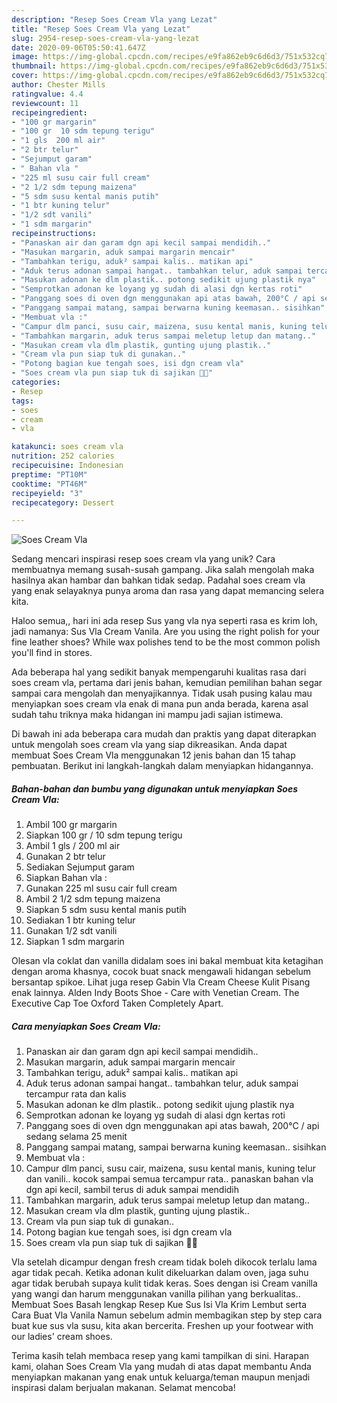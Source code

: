 ```yaml
---
description: "Resep Soes Cream Vla yang Lezat"
title: "Resep Soes Cream Vla yang Lezat"
slug: 2954-resep-soes-cream-vla-yang-lezat
date: 2020-09-06T05:50:41.647Z
image: https://img-global.cpcdn.com/recipes/e9fa862eb9c6d6d3/751x532cq70/soes-cream-vla-foto-resep-utama.jpg
thumbnail: https://img-global.cpcdn.com/recipes/e9fa862eb9c6d6d3/751x532cq70/soes-cream-vla-foto-resep-utama.jpg
cover: https://img-global.cpcdn.com/recipes/e9fa862eb9c6d6d3/751x532cq70/soes-cream-vla-foto-resep-utama.jpg
author: Chester Mills
ratingvalue: 4.4
reviewcount: 11
recipeingredient:
- "100 gr margarin"
- "100 gr  10 sdm tepung terigu"
- "1 gls  200 ml air"
- "2 btr telur"
- "Sejumput garam"
- " Bahan vla "
- "225 ml susu cair full cream"
- "2 1/2 sdm tepung maizena"
- "5 sdm susu kental manis putih"
- "1 btr kuning telur"
- "1/2 sdt vanili"
- "1 sdm margarin"
recipeinstructions:
- "Panaskan air dan garam dgn api kecil sampai mendidih.."
- "Masukan margarin, aduk sampai margarin mencair"
- "Tambahkan terigu, aduk² sampai kalis.. matikan api"
- "Aduk terus adonan sampai hangat.. tambahkan telur, aduk sampai tercampur rata dan kalis"
- "Masukan adonan ke dlm plastik.. potong sedikit ujung plastik nya"
- "Semprotkan adonan ke loyang yg sudah di alasi dgn kertas roti"
- "Panggang soes di oven dgn menggunakan api atas bawah, 200°C / api sedang selama 25 menit"
- "Panggang sampai matang, sampai berwarna kuning keemasan.. sisihkan"
- "Membuat vla :"
- "Campur dlm panci, susu cair, maizena, susu kental manis, kuning telur dan vanili.. kocok sampai semua tercampur rata.. panaskan bahan vla dgn api kecil, sambil terus di aduk sampai mendidih"
- "Tambahkan margarin, aduk terus sampai meletup letup dan matang.."
- "Masukan cream vla dlm plastik, gunting ujung plastik.."
- "Cream vla pun siap tuk di gunakan.."
- "Potong bagian kue tengah soes, isi dgn cream vla"
- "Soes cream vla pun siap tuk di sajikan 🤗😋"
categories:
- Resep
tags:
- soes
- cream
- vla

katakunci: soes cream vla 
nutrition: 252 calories
recipecuisine: Indonesian
preptime: "PT10M"
cooktime: "PT46M"
recipeyield: "3"
recipecategory: Dessert

---
```



![Soes Cream Vla](https://img-global.cpcdn.com/recipes/e9fa862eb9c6d6d3/751x532cq70/soes-cream-vla-foto-resep-utama.jpg)

Sedang mencari inspirasi resep soes cream vla yang unik? Cara membuatnya memang susah-susah gampang. Jika salah mengolah maka hasilnya akan hambar dan bahkan tidak sedap. Padahal soes cream vla yang enak selayaknya punya aroma dan rasa yang dapat memancing selera kita.

Haloo semua,, hari ini ada resep Sus yang vla nya seperti rasa es krim loh, jadi namanya: Sus Vla Cream Vanila. Are you using the right polish for your fine leather shoes? While wax polishes tend to be the most common polish you&#39;ll find in stores.

Ada beberapa hal yang sedikit banyak mempengaruhi kualitas rasa dari soes cream vla, pertama dari jenis bahan, kemudian pemilihan bahan segar sampai cara mengolah dan menyajikannya. Tidak usah pusing kalau mau menyiapkan soes cream vla enak di mana pun anda berada, karena asal sudah tahu triknya maka hidangan ini mampu jadi sajian istimewa.


Di bawah ini ada beberapa cara mudah dan praktis yang dapat diterapkan untuk mengolah soes cream vla yang siap dikreasikan. Anda dapat membuat Soes Cream Vla menggunakan 12 jenis bahan dan 15 tahap pembuatan. Berikut ini langkah-langkah dalam menyiapkan hidangannya.

<!--inarticleads1-->

##### Bahan-bahan dan bumbu yang digunakan untuk menyiapkan Soes Cream Vla:

1. Ambil 100 gr margarin
1. Siapkan 100 gr / 10 sdm tepung terigu
1. Ambil 1 gls / 200 ml air
1. Gunakan 2 btr telur
1. Sediakan Sejumput garam
1. Siapkan  Bahan vla :
1. Gunakan 225 ml susu cair full cream
1. Ambil 2 1/2 sdm tepung maizena
1. Siapkan 5 sdm susu kental manis putih
1. Sediakan 1 btr kuning telur
1. Gunakan 1/2 sdt vanili
1. Siapkan 1 sdm margarin


Olesan vla coklat dan vanilla didalam soes ini bakal membuat kita ketagihan dengan aroma khasnya, cocok buat snack mengawali hidangan sebelum bersantap spikoe. Lihat juga resep Gabin Vla Cream Cheese Kulit Pisang enak lainnya. Alden Indy Boots Shoe - Care with Venetian Cream. The Executive Cap Toe Oxford Taken Completely Apart. 

<!--inarticleads2-->

##### Cara menyiapkan Soes Cream Vla:

1. Panaskan air dan garam dgn api kecil sampai mendidih..
1. Masukan margarin, aduk sampai margarin mencair
1. Tambahkan terigu, aduk² sampai kalis.. matikan api
1. Aduk terus adonan sampai hangat.. tambahkan telur, aduk sampai tercampur rata dan kalis
1. Masukan adonan ke dlm plastik.. potong sedikit ujung plastik nya
1. Semprotkan adonan ke loyang yg sudah di alasi dgn kertas roti
1. Panggang soes di oven dgn menggunakan api atas bawah, 200°C / api sedang selama 25 menit
1. Panggang sampai matang, sampai berwarna kuning keemasan.. sisihkan
1. Membuat vla :
1. Campur dlm panci, susu cair, maizena, susu kental manis, kuning telur dan vanili.. kocok sampai semua tercampur rata.. panaskan bahan vla dgn api kecil, sambil terus di aduk sampai mendidih
1. Tambahkan margarin, aduk terus sampai meletup letup dan matang..
1. Masukan cream vla dlm plastik, gunting ujung plastik..
1. Cream vla pun siap tuk di gunakan..
1. Potong bagian kue tengah soes, isi dgn cream vla
1. Soes cream vla pun siap tuk di sajikan 🤗😋


Vla setelah dicampur dengan fresh cream tidak boleh dikocok terlalu lama agar tidak pecah. Ketika adonan kulit dikeluarkan dalam oven, jaga suhu agar tidak berubah supaya kulit tidak keras. Soes dengan isi Cream vanilla yang wangi dan harum menggunakan vanilla pilihan yang berkualitas.. Membuat Soes Basah lengkap Resep Kue Sus Isi Vla Krim Lembut serta Cara Buat Vla Vanila Namun sebelum admin membagikan step by step cara buat kue sus vla susu, kita akan bercerita. Freshen up your footwear with our ladies&#39; cream shoes. 

Terima kasih telah membaca resep yang kami tampilkan di sini. Harapan kami, olahan Soes Cream Vla yang mudah di atas dapat membantu Anda menyiapkan makanan yang enak untuk keluarga/teman maupun menjadi inspirasi dalam berjualan makanan. Selamat mencoba!
